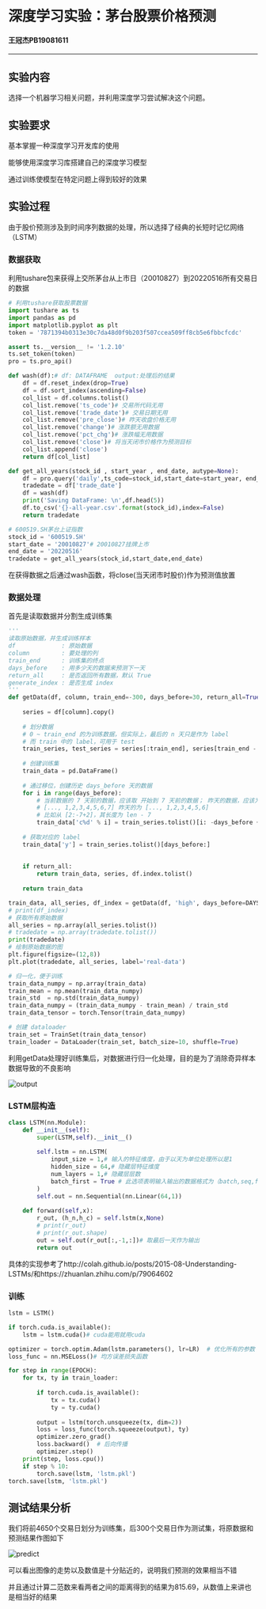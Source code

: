 # 深度学习实验：茅台股票价格预测

#### 王冠杰PB19081611

---

## 实验内容

选择一个机器学习相关问题，并利用深度学习尝试解决这个问题。

## 实验要求

基本掌握一种深度学习开发库的使用

能够使用深度学习库搭建自己的深度学习模型

通过训练使模型在特定问题上得到较好的效果

## 实验过程

由于股价预测涉及到时间序列数据的处理，所以选择了经典的长短时记忆网络（LSTM）

### 数据获取

利用tushare包来获得上交所茅台从上市日（20010827）到20220516所有交易日的数据

~~~python
# 利用tushare获取股票数据
import tushare as ts
import pandas as pd
import matplotlib.pyplot as plt
token = '7871394b0313e30c7da48d0f9b203f507ccea509ff8cb5e6fbbcfcdc'

assert ts.__version__ != '1.2.10'
ts.set_token(token)
pro = ts.pro_api()

def wash(df):# df: DATAFRAME  output:处理后的结果
    df = df.reset_index(drop=True)
    df = df.sort_index(ascending=False)
    col_list = df.columns.tolist()
    col_list.remove('ts_code')# 交易所代码无用
    col_list.remove('trade_date')# 交易日期无用
    col_list.remove('pre_close')# 昨天收盘价格无用
    col_list.remove('change')# 涨跌额无用数据
    col_list.remove('pct_chg')# 涨跌幅无用数据
    col_list.remove('close')# 将当天闭市价格作为预测目标
    col_list.append('close')
    return df[col_list]

def get_all_years(stock_id , start_year , end_date, autype=None):
    df = pro.query('daily',ts_code=stock_id,start_date=start_year, end_date=end_date)
    tradedate = df['trade_date']
    df = wash(df)
    print('Saving DataFrame: \n',df.head(5))
    df.to_csv('{}-all-year.csv'.format(stock_id),index=False)
    return tradedate

# 600519.SH茅台上证指数
stock_id = '600519.SH'
start_date = '20010827'# 20010827挂牌上市
end_date = '20220516'
tradedate = get_all_years(stock_id,start_date,end_date)
~~~

在获得数据之后通过wash函数，将close(当天闭市时股价)作为预测值放置



### 数据处理

首先是读取数据并分割生成训练集

~~~python
'''
读取原始数据，并生成训练样本
df             : 原始数据
column         : 要处理的列
train_end      : 训练集的终点
days_before    : 用多少天的数据来预测下一天
return_all     : 是否返回所有数据，默认 True
generate_index : 是否生成 index
'''
def getData(df, column, train_end=-300, days_before=30, return_all=True, generate_index=False):
    
    series = df[column].copy()
    
    # 划分数据
    # 0 ~ train_end 的为训练数据，但实际上，最后的 n 天只是作为 label
    # 而 train 中的 label，可用于 test
    train_series, test_series = series[:train_end], series[train_end - days_before:]
    
    # 创建训练集
    train_data = pd.DataFrame()
        
    # 通过移位，创建历史 days_before 天的数据
    for i in range(days_before):
        # 当前数据的 7 天前的数据，应该取 开始到 7 天前的数据； 昨天的数据，应该为开始到昨天的数据，如：
        # [..., 1,2,3,4,5,6,7] 昨天的为 [..., 1,2,3,4,5,6]
        # 比如从 [2:-7+2]，其长度为 len - 7
        train_data['c%d' % i] = train_series.tolist()[i: -days_before + i]
            
    # 获取对应的 label
    train_data['y'] = train_series.tolist()[days_before:]
        
                
    if return_all:
        return train_data, series, df.index.tolist()
    
    return train_data

train_data, all_series, df_index = getData(df, 'high', days_before=DAYS_BEFORE, train_end=TRAIN_END)
# print(df_index)
# 获取所有原始数据
all_series = np.array(all_series.tolist())
# tradedate = np.array(tradedate.tolist())
print(tradedate)
# 绘制原始数据的图
plt.figure(figsize=(12,8))
plt.plot(tradedate, all_series, label='real-data')

# 归一化，便于训练
train_data_numpy = np.array(train_data)
train_mean = np.mean(train_data_numpy)
train_std  = np.std(train_data_numpy)
train_data_numpy = (train_data_numpy - train_mean) / train_std
train_data_tensor = torch.Tensor(train_data_numpy)

# 创建 dataloader
train_set = TrainSet(train_data_tensor)
train_loader = DataLoader(train_set, batch_size=10, shuffle=True)
~~~

利用getData处理好训练集后，对数据进行归一化处理，目的是为了消除奇异样本数据导致的不良影响

![output](D:\DL_programm\learning\stock_predict\report.assets\output.png)



### LSTM层构造

```python
class LSTM(nn.Module):
    def __init__(self):
        super(LSTM,self).__init__()
        
        self.lstm = nn.LSTM(
            input_size = 1,# 输入的特征维度，由于以天为单位处理所以是1
            hidden_size = 64,# 隐藏层特征维度
            num_layers = 1,# 隐藏层层数
            batch_first = True # 此选项表明输入输出的数据格式为（batch,seq,feature）
        )
        self.out = nn.Sequential(nn.Linear(64,1))
    
    def forward(self,x):
        r_out, (h_n,h_c) = self.lstm(x,None)
        # print(r_out)
        # print(r_out.shape)
        out = self.out(r_out[:,-1,:])# 取最后一天作为输出
        return out
```

具体的实现参考了http://colah.github.io/posts/2015-08-Understanding-LSTMs/和https://zhuanlan.zhihu.com/p/79064602

### 训练

~~~python
lstm = LSTM()

if torch.cuda.is_available():
    lstm = lstm.cuda()# cuda能用就用cuda

optimizer = torch.optim.Adam(lstm.parameters(), lr=LR)  # 优化所有的参数
loss_func = nn.MSELoss()# 均方误差损失函数

for step in range(EPOCH):
    for tx, ty in train_loader:
        
        if torch.cuda.is_available():
            tx = tx.cuda()
            ty = ty.cuda()       
        
        output = lstm(torch.unsqueeze(tx, dim=2))
        loss = loss_func(torch.squeeze(output), ty)
        optimizer.zero_grad() 
        loss.backward()  # 后向传播
        optimizer.step()
    print(step, loss.cpu())
    if step % 10:
        torch.save(lstm, 'lstm.pkl')
torch.save(lstm, 'lstm.pkl')
~~~

## 测试结果分析

我们将前4650个交易日划分为训练集，后300个交易日作为测试集，将原数据和预测结果作图如下

![predict](D:\DL_programm\learning\stock_predict\report.assets\predict.png)

可以看出图像的走势以及数值是十分贴近的，说明我们预测的效果相当不错

并且通过计算二范数来看两者之间的距离得到的结果为815.69，从数值上来讲也是相当好的结果
